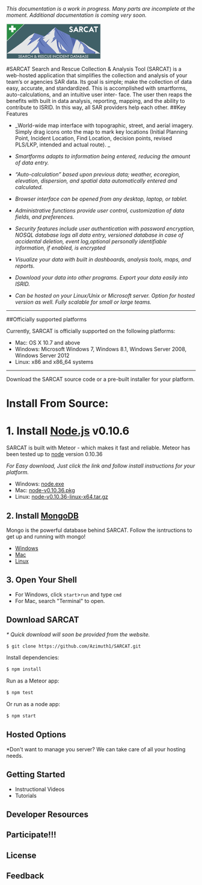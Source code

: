 _This documentation is a work in progress. Many parts are incomplete at the moment. Additional documentation is coming very soon._


![alt tag](https://github.com/Azimuth1/SARCAT/blob/master/meteor/public/icon.png?raw=true)

#SARCAT
Search and Rescue Collection & Analysis Tool (SARCAT) is a web-hosted application that simplifies the collection and analysis of your team’s or agencies SAR data. Its goal is simple; make the collection of data easy, accurate, and standardized. This is accomplished with smartforms, auto-calculations, and an intuitive user inter-
face. The user then reaps the benefits with built in data analysis, reporting, mapping, and the ability to contribute to ISRID. In this way, all SAR providers help each other.
##Key Features
* _World-wide map interface with topographic, street, and aerial imagery. Simply drag icons onto the map to mark key locations (Initial Planning Point, Incident Location, Find Location, decision points, revised PLS/LKP, intended and actual route). _

* _Smartforms adapts to information being entered, reducing the amount of data entry._
* _“Auto-calculation” based upon previous data; weather, ecoregion, elevation, dispersion, and spatial data automatically entered and calculated._

* _Browser interface can be opened from any desktop, laptop, or tablet._

* _Administrative functions provide user control, customization of data fields, and preferences._

* _Security features include user authentication with password encryption, NOSQL database logs all data entry, versioned database in case of accidental deletion, event log,optional personally identifiable information, if enabled, is encrypted_

* _Visualize your data with built in dashboards, analysis tools, maps, and reports._

* _Download your data into other programs. Export your data easily into ISRID._

* _Can be hosted on your Linux/Unix or Microsoft server. Option for hosted version as well. Fully scalable for small or large teams._

*** 
##Officially supported platforms

Currently, SARCAT is officially supported on the following platforms:

* Mac: OS X 10.7 and above
* Windows: Microsoft Windows 7, Windows 8.1, Windows Server 2008, Windows Server 2012
* Linux: x86 and x86_64 systems

*** 

Download the SARCAT source code or a pre-built installer for your platform.

# Install From Source:

# 1. Install [Node.js](https://nodejs.org) v0.10.6<br>
SARCAT is built with Meteor - which makes it fast and reliable. Meteor has been tested up to [node](https://nodejs.org/) version 0.10.36 

*For Easy download, Just click the link and follow install instructions for your platform.*
* Windows: [node.exe](http://nodejs.org/dist/v0.10.36/node.exe)
* Mac: [node-v0.10.36.pkg](http://nodejs.org/dist/v0.10.36/node-v0.10.36.pkg)
* Linux: [node-v0.10.36-linux-x64.tar.gz](http://nodejs.org/dist/v0.10.36/node-v0.10.36-linux-x64.tar.gz)


## 2. Install [MongoDB](https://www.mongodb.org/)
Mongo is the powerful database behind SARCAT. Follow the isntructions to get up and running with mongo!<br>

* [Windows](http://docs.mongodb.org/manual/tutorial/install-mongodb-on-windows/)
* [Mac](http://docs.mongodb.org/manual/tutorial/install-mongodb-on-os-x/)
* [Linux](http://docs.mongodb.org/manual/administration/install-on-linux/)



## 3. Open Your Shell<br>
* For Windows, click ```start```>```run``` and type ```cmd```<br>
* For Mac, search "Terminal" to open.<br>


## Download SARCAT

 
_* Quick download will soon be provided from the website._
```bash
$ git clone https://github.com/Azimuth1/SARCAT.git
```


  Install dependencies:
```bash
$ npm install
```

Run as a Meteor app:
```bash
$ npm test
```

Or run as a node app:
```bash
$ npm start
```
    
## Hosted Options
*Don't want to manage you server? We can take care of all your hosting needs.
## Getting Started
* Instructional Videos
* Tutorials

## Developer Resources

## Participate!!!
## License
## Feedback